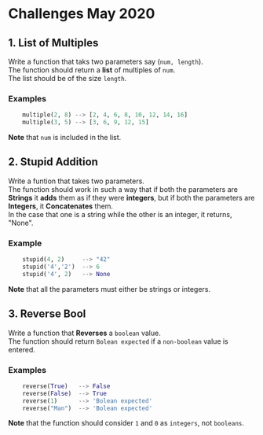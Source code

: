 # Challenges May 2020

## 1. List of Multiples

Write a function that taks two parameters say (`num, length`).  
The function should return a __list__ of multiples of `num`.  
The list should be of the size `length`.

### Examples

```python
    multiple(2, 8) --> [2, 4, 6, 8, 10, 12, 14, 16]
    multiple(3, 5) --> [3, 6, 9, 12, 15]
```

__Note__ that `num` is included in the list.

## 2. Stupid Addition  

Write a funtion that takes two parameters.  
The function should work in such a way that if both the parameters are __Strings__ it __adds__ them as if they were __integers__, but if both the parameters are __Integers__, it __Concatenates__ them.  
In the case that one is a string while the other is an integer, it returns, "None".  

### Example  

```python
    stupid(4, 2)     --> "42"
    stupid('4','2')  --> 6
    stupid('4', 2)   --> None
```

__Note__ that all the parameters must either be strings or integers.

## 3. Reverse Bool

Write a function that __Reverses__ a `boolean` value.  
The function should return `Bolean expected` if a `non-boolean` value is entered.  

### Examples

```python
    reverse(True)   --> False
    reverse(False)  --> True
    reverse(1)      --> 'Bolean expected'
    reverse("Man")  --> 'Bolean expected'
```

__Note__ that the function should consider `1` and `0` as `integers`, not `booleans`.